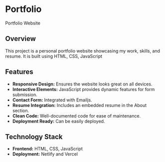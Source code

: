 # Portfolio
Portfolio Website

## Overview

This project is a personal portfolio website showcasing my work, skills, and resume. It is built using HTML, CSS, JavaScript 

## Features

- **Responsive Design:** Ensures the website looks great on all devices.
- **Interactive Elements:** JavaScript provides dynamic features for form submission.
- **Contact Form:** Integrated with Emailjs.
- **Resume Integration:** Includes an embedded resume in the About section.
- **Clean Code:** Well-documented code for ease of maintenance.
- **Deployment Ready:** Can be easily deployed.

## Technology Stack

- **Frontend:** HTML, CSS, JavaScript
- **Deployment:** Netlify and Vercel
